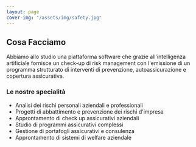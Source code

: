 ```yaml
---
layout: page
cover-img: "/assets/img/safety.jpg"
---
```

## Cosa Facciamo
Abbiamo allo studio una piattaforma software che grazie all'intelligenza artificiale fornisce un check-up di risk management con l'emissione di un programma strutturato di interventi di prevenzione, autoassicurazione e copertura assicurativa.

### Le nostre specialità
- Analisi dei rischi personali aziendali e professionali
- Progetti di abbattimento e prevenzione dei rischi d'impresa
- Approntamento di check up assicurativi aziendali 
- Studio di programmi assicurativi complessi 
- Gestione di portafogli assicurativi e consulenza
- Approntamento di sistemi di welfare aziendale
